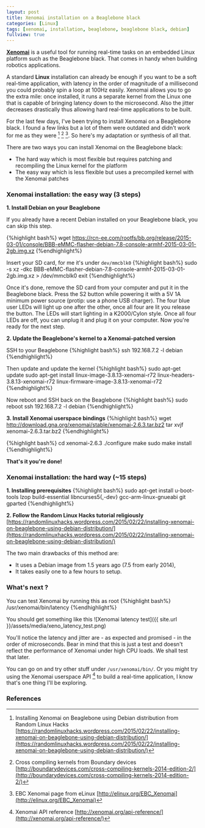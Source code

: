 ```yaml
---
layout: post
title: Xenomai installation on a Beaglebone black
categories: [Linux]
tags: [xenomai, installation, beaglebone, beaglebone black, debian]
fullview: true
---
```


**[Xenomai](http://xenomai.org/)** is a useful tool for running real-time tasks on an embedded Linux platform such as the Beaglebone black.
That comes in handy when building robotics applications.

A standard **Linux** installation can already be enough if you want to be a soft real-time application, with latency in the order of magnitude of a millisecond you could probably spin a loop at 100Hz easily.
Xenomai allows you to go the extra mile: once installed, it runs a separate kernel from the Linux one that is capable of bringing latency down to the microsecond.
Also the jitter decreases drastically thus allowing hard real-time applications to be built.

For the last few days, I've been trying to install Xenomai on a Beaglebone black.
I found a few links but a lot of them were outdated and didn't work for me as they were [^1] [^2] [^3].
So here's my adaptation or synthesis of all that.

There are two ways you can install Xenomai on the Beaglebone black:

- The hard way which is most flexible but requires patching and recompiling the Linux kernel for the platform
- The easy way which is less flexible but uses a precompiled kernel with the Xenomai patches

### Xenomai installation: the easy way (3 steps)

**1. Install Debian on your Beaglebone**

If you already have a recent Debian installed on your Beaglebone black, you can skip this step.

{%highlight bash%}
wget https://rcn-ee.com/rootfs/bb.org/release/2015-03-01/console/BBB-eMMC-flasher-debian-7.8-console-armhf-2015-03-01-2gb.img.xz
{%endhighlight%}

Insert your SD card, for me it's under `dev/mmcblk0`
{%highlight bash%}
sudo -s
xz -dkc BBB-eMMC-flasher-debian-7.8-console-armhf-2015-03-01-2gb.img.xz > /dev/mmcblk0
exit
{%endhighlight%}

Once it's done, remove the SD card from your computer and put it in the Beaglebone black.
Press the S2 button while powering it with a 5V 1A minimum power source (protip: use a phone USB charger).
The four blue user LEDs will light up one after the other, once all four are lit you release the button.
The LEDs will start lighting in a K2000/Cylon style.
Once all four LEDs are off, you can unplug it and plug it on your computer.
Now you're ready for the next step.

**2. Update the Beaglebone's kernel to a Xenomai-patched version**

SSH to your Beaglebone
{%highlight bash%}
ssh 192.168.7.2 -l debian
{%endhighlight%}

Then update and update the kernel
{%highlight bash%}
sudo apt-get update
sudo apt-get install linux-image-3.8.13-xenomai-r72 linux-headers-3.8.13-xenomai-r72 linux-firmware-image-3.8.13-xenomai-r72
{%endhighlight%}

Now reboot and SSH back on the Beaglebone
{%highlight bash%}
sudo reboot
ssh 192.168.7.2 -l debian
{%endhighlight%}

**3. Install Xenomai userspace bindings**
{%highlight bash%}
wget http://download.gna.org/xenomai/stable/xenomai-2.6.3.tar.bz2
tar xvjf xenomai-2.6.3.tar.bz2
{%endhighlight%}

{%highlight bash%}
cd xenomai-2.6.3
./configure
make
sudo make install
{%endhighlight%}

**That's it you're done!**

### Xenomai installation: the hard way (~15 steps)

**1. Installing prerequisites**
{%highlight bash%}
sudo apt-get install u-boot-tools lzop build-essential libncurses5{,-dev} gcc-arm-linux-gnueabi git gparted
{%endhighlight%}

**2. Follow the Random Linux Hacks tutorial religiously**
[https://randomlinuxhacks.wordpress.com/2015/02/22/installing-xenomai-on-beaglebone-using-debian-distribution/](https://randomlinuxhacks.wordpress.com/2015/02/22/installing-xenomai-on-beaglebone-using-debian-distribution/)

The two main drawbacks of this method are:

* It uses a Debian image from 1.5 years ago (7.5 from early 2014),
* It takes easily one to a few hours to setup.

### What's next ?

You can test Xenomai by running this as root
{%highlight bash%}
/usr/xenomai/bin/latency
{%endhighlight%}

You should get something like this
![Xenomai latency test]({{ site.url }}/assets/media/xeno_latency_test.png)

You'll notice the latency and jitter are - as expected and promised - in the order of microseconds.
Bear in mind that this is just a test and doesn't reflect the performance of Xenomai under high CPU loads.
We shall test that later.

You can go on and try other stuff under `/usr/xenomai/bin/`.
Or you might try using the Xenomai userspace API [^4] to build a real-time application, I know that's one thing I'll be exploring.

### References

[^1]: Installing Xenomai on Beaglebone using Debian distribution from Random Linux Hacks [https://randomlinuxhacks.wordpress.com/2015/02/22/installing-xenomai-on-beaglebone-using-debian-distribution/](https://randomlinuxhacks.wordpress.com/2015/02/22/installing-xenomai-on-beaglebone-using-debian-distribution/)

[^2]: Cross compiling kernels from Boundary devices [http://boundarydevices.com/cross-compiling-kernels-2014-edition-2/](http://boundarydevices.com/cross-compiling-kernels-2014-edition-2/)

[^3]: EBC Xenomai page from eLinux [http://elinux.org/EBC_Xenomai](http://elinux.org/EBC_Xenomai)

[^4]: Xenomai API reference [http://xenomai.org/api-reference/](http://xenomai.org/api-reference/)
